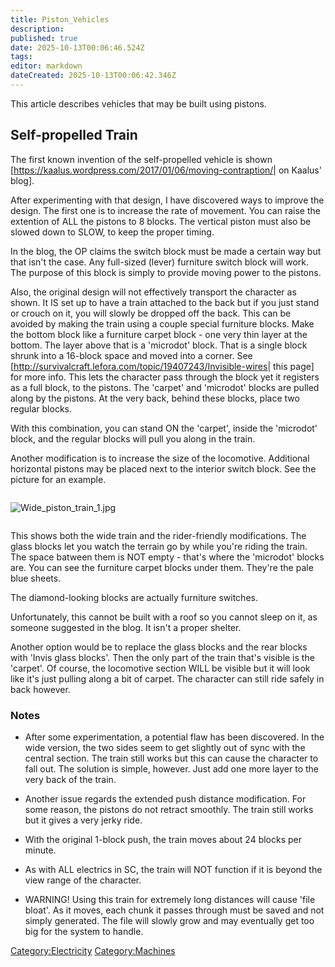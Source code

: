 ```yaml
---
title: Piston_Vehicles
description: 
published: true
date: 2025-10-13T00:06:46.524Z
tags: 
editor: markdown
dateCreated: 2025-10-13T00:06:42.346Z
---
```


This article describes vehicles that may be built using pistons.

## Self-propelled Train

The first known invention of the self-propelled vehicle is shown
\[<https://kaalus.wordpress.com/2017/01/06/moving-contraption/>| on
Kaalus' blog\].

After experimenting with that design, I have discovered ways to improve
the design. The first one is to increase the rate of movement. You can
raise the extention of ALL the pistons to 8 blocks. The vertical piston
must also be slowed down to SLOW, to keep the proper timing.

In the blog, the OP claims the switch block must be made a certain way
but that isn't the case. Any full-sized (lever) furniture switch block
will work. The purpose of this block is simply to provide moving power
to the pistons.

Also, the original design will not effectively transport the character
as shown. It IS set up to have a train attached to the back but if you
just stand or crouch on it, you will slowly be dropped off the back.
This can be avoided by making the train using a couple special furniture
blocks. Make the bottom block like a furniture carpet block - one very
thin layer at the bottom. The layer above that is a 'microdot' block.
That is a single block shrunk into a 16-block space and moved into a
corner. See
\[<http://survivalcraft.lefora.com/topic/19407243/Invisible-wires>| this
page\] for more info. This lets the character pass through the block yet
it registers as a full block, to the pistons. The 'carpet' and
'microdot' blocks are pulled along by the pistons. At the very back,
behind these blocks, place two regular blocks.

With this combination, you can stand ON the 'carpet', inside the
'microdot' block, and the regular blocks will pull you along in the
train.

Another modification is to increase the size of the locomotive.
Additional horizontal pistons may be placed next to the interior switch
block. See the picture for an example.

<div style="overflow:hidden">

![Wide_piston_train_1.jpg](Wide_piston_train_1.jpg
"Wide_piston_train_1.jpg")

</div>

This shows both the wide train and the rider-friendly modifications. The
glass blocks let you watch the terrain go by while you're riding the
train. The space batween them is NOT empty - that's where the 'microdot'
blocks are. You can see the furniture carpet blocks under them. They're
the pale blue sheets.

The diamond-looking blocks are actually furniture switches.

Unfortunately, this cannot be built with a roof so you cannot sleep on
it, as someone suggested in the blog. It isn't a proper shelter.

Another option would be to replace the glass blocks and the rear blocks
with 'Invis glass blocks'. Then the only part of the train that's
visible is the 'carpet'. Of course, the locomotive section WILL be
visible but it will look like it's just pulling along a bit of carpet.
The character can still ride safely in back however.

### Notes

  - After some experimentation, a potential flaw has been discovered. In
    the wide version, the two sides seem to get slightly out of sync
    with the central section. The train still works but this can cause
    the character to fall out. The solution is simple, however. Just add
    one more layer to the very back of the train.

<!-- end list -->

  - Another issue regards the extended push distance modification. For
    some reason, the pistons do not retract smoothly. The train still
    works but it gives a very jerky ride.

<!-- end list -->

  - With the original 1-block push, the train moves about 24 blocks per
    minute.

<!-- end list -->

  - As with ALL electrics in SC, the train will NOT function if it is
    beyond the view range of the character.

<!-- end list -->

  - WARNING\! Using this train for extremely long distances will cause
    'file bloat'. As it moves, each chunk it passes through must be
    saved and not simply generated. The file will slowly grow and may
    eventually get too big for the system to handle.

[Category:Electricity](Category:Electricity "wikilink")
[Category:Machines](Category:Machines "wikilink")